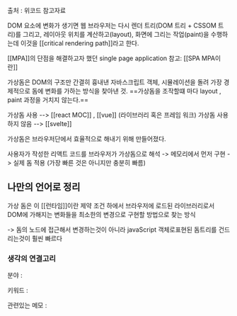 ---
---



출처 : 위코드 참고자료 

  
 DOM 요소에 변화가 생기면 웹 브라우저는 다시 렌더 트리(DOM 트리 + CSSOM 트리)를 그리고, 레이아웃 위치를 계산하고(layout), 화면에 그리는 작업(paint)을 수행하는데 이것을 [[critical rendering path]]라고 한다.

[[MPA]]의 단점을 해결하고자 했던 single page application
참고: [[SPA MPA이란]]

가상돔은 DOM의 구조만 간결히 흉내낸 자바스크립트 객체, 시뮬레이션을 돌려 가장 경제적으로 돔에 변화를 가하는 방식을 찾아낸 것.  ==가상돔을 조작할떄 마다 layout , paint 과정을 거치지 않는다.== 

가상돔 사용 --> [[react MOC]] , [[vue]] (라이브러리 혹은 프레임 워크)
가상돔 사용하지 않음 --> [[svelte]] 

가상돔은 브라우저단에서 효율적으로 해내기 위해 만들어졌다.

사용자가 작성한 리액트 코드를 브라우저가 가상돔으로 해석 -> 메모리에서 먼저 구현 -> 실제 돔 적용  (가장 빠른 것은 아니지만 충분히 빠름)

## 나만의 언어로 정리
가상 돔은 이 [[런타임]]이란 제약 조건 하에서  브라우저에 로드된 라이브러리로서 DOM에 가해지는 변화들을 최소한의 변경으로 구현할 방법으로 찾는 방식

-> 돔의 노드에 접근해서 변경하는것이 아니라 javaScript 객체로표현된 돔트리를 건드리는것이 훨씬 빠르다 


### 생각의 연결고리
분야 :

키워드 :

관련있는 메모 :




